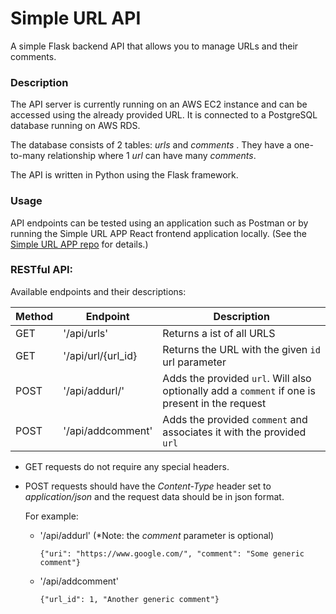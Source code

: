 # Simple URL API
A simple Flask backend API that allows you to manage URLs and their comments.

### Description
The API server is currently running on an AWS EC2 instance and can be accessed using the already provided URL.  It is connected to a PostgreSQL database running on AWS RDS. 

The database consists of 2 tables: *urls* and *comments* .  They have a one-to-many relationship where 1 *url* can have many *comments*.

The API is written in Python using the Flask framework.

### Usage
API endpoints can be tested using an application such as Postman or by running the Simple URL APP React frontend application locally. (See the [Simple URL APP repo](https://github.com/gabalmat/simple-url-app) for details.)

### RESTful API:
Available endpoints and their descriptions:

| Method | Endpoint           | Description                                                                                     |
|--------|--------------------|-------------------------------------------------------------------------------------------------|
| GET    | '/api/urls'        | Returns a ist of all URLS                                                                       |
| GET    | '/api/url/{url_id} | Returns the URL with the given `id` url parameter                                                            |
| POST   | '/api/addurl/'     | Adds the provided `url`. Will also optionally add a `comment` if one is present in the request |
| POST   | '/api/addcomment'  | Adds the provided `comment` and associates it with  the provided `url`                          |

- GET requests do not require any special headers.
- POST requests should have the *Content-Type* header set to *application/json* and the request data should be in json format.

    For example: 
  - '/api/addurl' (*Note: the *comment* parameter is optional)
    ```
    {"uri": "https://www.google.com/", "comment": "Some generic comment"}
	```
	
	
  - '/api/addcomment'
    ```
    {"url_id": 1, "Another generic comment"}
    ```

